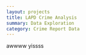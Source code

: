 ```yaml
---
layout: projects
title: LAPD Crime Analysis
summary: Data Exploration
category: Crime Report Data
---
```


awwww yissss

